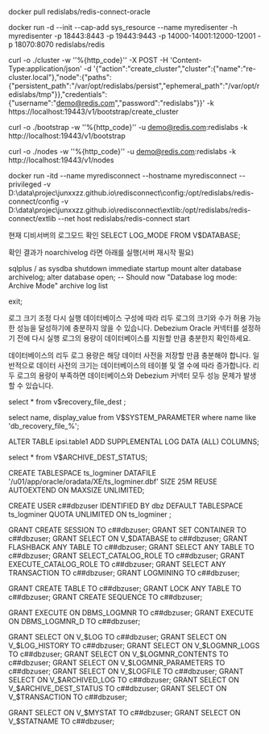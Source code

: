 docker pull redislabs/redis-connect-oracle

docker run -d  --init  --cap-add sys_resource  --name myredisenter -h myredisenter -p 18443:8443 -p 19443:9443 -p 14000-14001:12000-12001 -p 18070:8070 redislabs/redis

curl -o ./cluster -w ''%{http_code}'' -X POST -H 'Content-Type:application/json' -d '{"action":"create_cluster","cluster":{"name":"re-cluster.local"},"node":{"paths":{"persistent_path":"/var/opt/redislabs/persist","ephemeral_path":"/var/opt/redislabs/tmp"}},"credentials":{"username":"demo@redis.com","password":"redislabs"}}' -k https://localhost:19443/v1/bootstrap/create_cluster

curl -o ./bootstrap -w ''%{http_code}'' -u demo@redis.com:redislabs -k http://localhost:19443/v1/bootstrap

curl -o ./nodes -w ''%{http_code}'' -u demo@redis.com:redislabs -k http://localhost:19443/v1/nodes


docker run -itd --name myredisconnect --hostname myredisconnect --privileged -v D:\data\projec\junxxzz.github.io\redisconnect\config:/opt/redislabs/redis-connect/config -v D:\data\projec\junxxzz.github.io\redisconnect\extlib:/opt/redislabs/redis-connect/extlib --net host redislabs/redis-connect start

현재 디비서버의 로그모드 확인
SELECT LOG_MODE FROM V$DATABASE;


확인 결과가 noarchivelog 라면 아래를 실행(서버 재시작 필요)

sqlplus / as sysdba
shutdown immediate
startup mount
alter database archivelog;
alter database open;
-- Should now "Database log mode: Archive Mode"
archive log list

exit;


<!-- 반드시 확인 -->
로그 크기 조정 다시 실행
데이터베이스 구성에 따라 리두 로그의 크기와 수가 허용 가능한 성능을 달성하기에 충분하지 않을 수 있습니다. Debezium Oracle 커넥터를 설정하기 전에 다시 실행 로그의 용량이 데이터베이스를 지원할 만큼 충분한지 확인하세요.

데이터베이스의 리두 로그 용량은 해당 데이터 사전을 저장할 만큼 충분해야 합니다. 일반적으로 데이터 사전의 크기는 데이터베이스의 테이블 및 열 수에 따라 증가합니다. 리두 로그의 용량이 부족하면 데이터베이스와 Debezium 커넥터 모두 성능 문제가 발생할 수 있습니다.



select * from v$recovery_file_dest ;

select name, display_value from V$SYSTEM_PARAMETER where name like 'db_recovery_file_%';


<!-- 적용할 테이블만 로그데이터를 늘려준다 -->
ALTER TABLE ipsi.table1 ADD SUPPLEMENTAL LOG DATA (ALL) COLUMNS;



select * from V$ARCHIVE_DEST_STATUS;


CREATE TABLESPACE ts_logminer DATAFILE '/u01/app/oracle/oradata/XE/ts_logminer.dbf' SIZE 25M REUSE AUTOEXTEND ON MAXSIZE UNLIMITED;


CREATE USER c##dbzuser IDENTIFIED BY dbz
DEFAULT TABLESPACE ts_logminer
QUOTA UNLIMITED ON ts_logminer
;

GRANT CREATE SESSION TO c##dbzuser;
GRANT SET CONTAINER TO c##dbzuser;
GRANT SELECT ON V_$DATABASE to c##dbzuser;
GRANT FLASHBACK ANY TABLE TO c##dbzuser;
GRANT SELECT ANY TABLE TO c##dbzuser;
GRANT SELECT_CATALOG_ROLE TO c##dbzuser;
GRANT EXECUTE_CATALOG_ROLE TO c##dbzuser;
GRANT SELECT ANY TRANSACTION TO c##dbzuser;
GRANT LOGMINING TO c##dbzuser;

GRANT CREATE TABLE TO c##dbzuser;
GRANT LOCK ANY TABLE TO c##dbzuser;
GRANT CREATE SEQUENCE TO c##dbzuser;

GRANT EXECUTE ON DBMS_LOGMNR TO c##dbzuser;
GRANT EXECUTE ON DBMS_LOGMNR_D TO c##dbzuser;

GRANT SELECT ON V_$LOG TO c##dbzuser;
GRANT SELECT ON V_$LOG_HISTORY TO c##dbzuser;
GRANT SELECT ON V_$LOGMNR_LOGS TO c##dbzuser;
GRANT SELECT ON V_$LOGMNR_CONTENTS TO c##dbzuser;
GRANT SELECT ON V_$LOGMNR_PARAMETERS TO c##dbzuser;
GRANT SELECT ON V_$LOGFILE TO c##dbzuser;
GRANT SELECT ON V_$ARCHIVED_LOG TO c##dbzuser;
GRANT SELECT ON V_$ARCHIVE_DEST_STATUS TO c##dbzuser;
GRANT SELECT ON V_$TRANSACTION TO c##dbzuser;

GRANT SELECT ON V_$MYSTAT TO c##dbzuser;
GRANT SELECT ON V_$STATNAME TO c##dbzuser;
